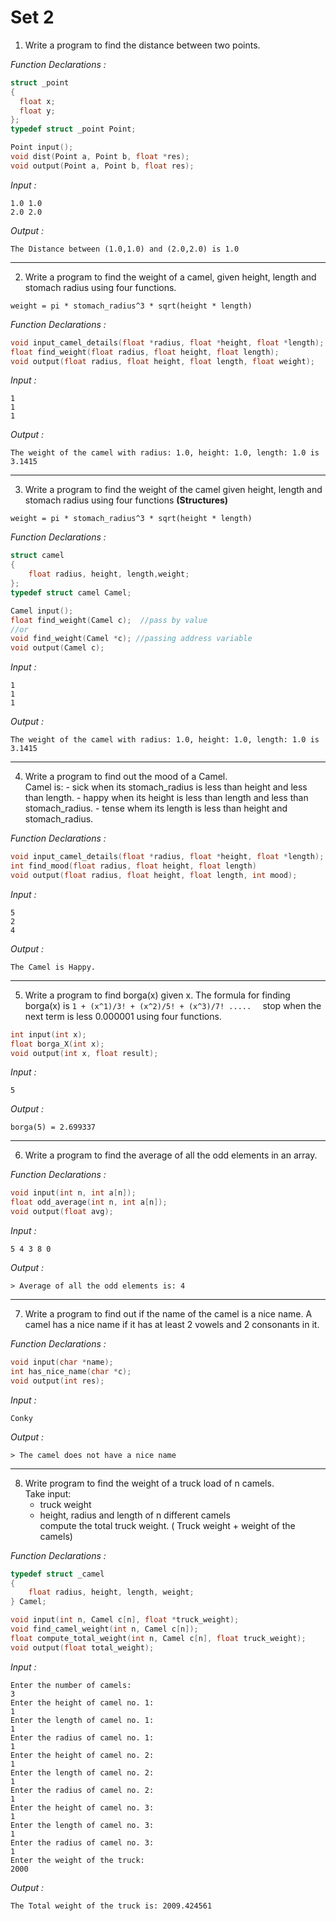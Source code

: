 # Set 2

1.  Write a program to find the distance between two points.

*Function Declarations :*

```c
struct _point
{
  float x;
  float y;
};
typedef struct _point Point;

Point input();
void dist(Point a, Point b, float *res);
void output(Point a, Point b, float res);
```

*Input :*

```
1.0 1.0
2.0 2.0
```

*Output :*

```
The Distance between (1.0,1.0) and (2.0,2.0) is 1.0
```

***

2.  Write a program to find the weight of a camel, given height, length and stomach radius using four functions.

`weight = pi * stomach_radius^3 * sqrt(height * length)`

*Function Declarations :*

```c
void input_camel_details(float *radius, float *height, float *length);
float find_weight(float radius, float height, float length);
void output(float radius, float height, float length, float weight); 
```

*Input :*

```
1
1
1
```

*Output :*

```
The weight of the camel with radius: 1.0, height: 1.0, length: 1.0 is 3.1415
```

***
3.  Write a program to find the weight of the camel given height, length and stomach radius using four functions **(Structures)**

`weight = pi * stomach_radius^3 * sqrt(height * length)`

*Function Declarations :*
```c
struct camel 
{ 
	float radius, height, length,weight; 
};
typedef struct camel Camel;

Camel input();
float find_weight(Camel c);  //pass by value 
//or
void find_weight(Camel *c); //passing address variable
void output(Camel c); 
```

*Input :*

```
1
1
1
```

*Output :*

```
The weight of the camel with radius: 1.0, height: 1.0, length: 1.0 is 3.1415
```

***

4.  Write a program to find out the mood of a Camel.  
	    Camel is:
	    -   sick when its stomach_radius is less than height and less than length.
	    -   happy when its height is less than length and less than stomach_radius.
	    -   tense whem its length is less than height and stomach_radius.

*Function Declarations :*

```c
void input_camel_details(float *radius, float *height, float *length);
int find_mood(float radius, float height, float length)
void output(float radius, float height, float length, int mood); 
```

*Input :*
```
5
2
4
```

*Output :*
```
The Camel is Happy.
```

***

5.  Write a program to find borga(x) given x. The formula for finding borga(x) is `1 + (x^1)/3! + (x^2)/5! + (x^3)/7! .....  `
    stop when the next term is less 0.000001 using four functions.

```c
int input(int x);
float borga_X(int x);
void output(int x, float result);
```

*Input :*
```
5
```

*Output :*
```
borga(5) = 2.699337
```

***

6.  Write a program to find the average of all the odd elements in an array.

*Function Declarations :*
```c
void input(int n, int a[n]);
float odd_average(int n, int a[n]);
void output(float avg);
```

*Input :*
```
5 4 3 8 0
```

*Output :*
```
> Average of all the odd elements is: 4
```

***

7.  Write a program to find out if the name of the camel is a nice name. A camel has a nice name if it has at least 2 vowels and 2 consonants in it.

*Function Declarations :*
```c
void input(char *name);
int has_nice_name(char *c);
void output(int res);
```

*Input :*
```
Conky
```

*Output :*
```
> The camel does not have a nice name
```

***

8.  Write program to find the weight of a truck load of n camels.  
    Take input:
    -   truck weight
    -   height, radius and length of n different camels  
        compute the total truck weight. ( Truck weight + weight of the camels)

*Function Declarations :*
```c
typedef struct _camel
{
    float radius, height, length, weight;
} Camel;

void input(int n, Camel c[n], float *truck_weight);
void find_camel_weight(int n, Camel c[n]);
float compute_total_weight(int n, Camel c[n], float truck_weight);
void output(float total_weight);
```

*Input :*
```
Enter the number of camels:  
3  
Enter the height of camel no. 1:  
1  
Enter the length of camel no. 1:  
1  
Enter the radius of camel no. 1:  
1  
Enter the height of camel no. 2:  
1  
Enter the length of camel no. 2:  
1  
Enter the radius of camel no. 2:  
1  
Enter the height of camel no. 3:  
1  
Enter the length of camel no. 3:  
1  
Enter the radius of camel no. 3:  
1  
Enter the weight of the truck:  
2000
```

*Output :*
```
The Total weight of the truck is: 2009.424561
```